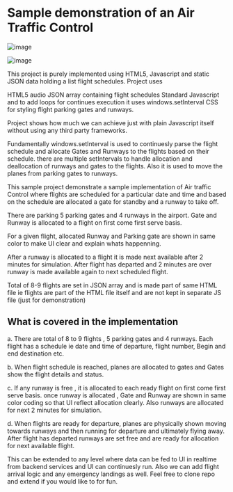 # Sample demonstration of an Air Traffic Control

![image](https://user-images.githubusercontent.com/66550230/118014948-61e4e800-b371-11eb-98bd-6b5754cc02d3.png)

![image](https://user-images.githubusercontent.com/66550230/118015018-71643100-b371-11eb-8fb0-31a44f4c94a6.png)


This project is purely implemented using HTML5, Javascript and static JSON data holding a list flight schedules. Project uses

HTML5 audio
JSON array containing flight schedules
Standard Javascript and to add loops for continues execution it uses windows.setInterval
CSS for styling flight parking gates and runways.

Project shows how much we can achieve just with plain Javascript itself without using any third party frameworks.

Fundamentally windows.setInterval is used to continuesly parse the flight schedule and allocate Gates and Runways to the flights based on their schedule. there are multiple setIntervals to handle allocation and deallocation of runways and gates to the flights. Also it is used to move the planes from parking gates to runways.

This sample project demonstrate a sample implementation of Air traffic Control where flights are scheduled for a particular date and time and based on the schedule are allocated a gate for standby and a runway to take off.

There are parking 5 parking gates and 4 runways in the airport. Gate and Runway is allocated to a flight on first come first serve basis.

For a given flight, allocated Runway and Parking gate are shown in same color to make UI clear and explain whats happenning.

After a runway is allocated to a flight it is made next available after 2 minutes for simulation. After flight has departed and 2 minutes are over runway is made available again to next scheduled flight.

Total of 8-9 flights are set in JSON array and is made part of same HTML file ie flights are part of the HTML file itself and are not kept in separate JS file (just for demonstration)

## What is covered in the implementation

a. There are total of 8 to 9 flights , 5 parking gates and 4 runways. Each flight has a schedule ie date and time of departure, flight number, Begin and end destination etc.

b. When flight schedule is reached, planes are allocated to gates and Gates show the flight details and status.

c. If any runway is free , it is allocated to each ready flight on first come first serve basis. once runway is allocated , Gate and Runway are shown in same color coding so that UI reflect allocation clearly. Also runways are allocated for next 2 minutes for simulation.

d. When flights are ready for departure, planes are physically shown moving towards runways and then running for departure and ultimately flying away. After flight has departed runways are set free and are ready for allocation for next available flight.

This can be extended to any level where data can be fed to UI in realtime from backend services and UI can continuesly run. Also we can add flight arrival logic and any emergency landings as well. Feel free to clone repo and extend if you would like to for fun.
